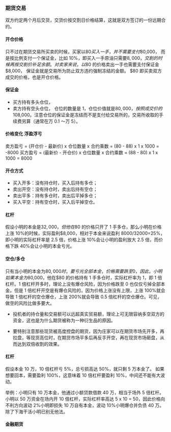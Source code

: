 ### 期货交易

双方约定两个月后交货，交货价按交割日价格结算，这就是双方签订的一份远期合约。

#### 开仓价格

只不过在期货交易所买卖的时候，买家以$80 买入一手，并不需要支付$80,000，
而是按比例支付一个保证金，比如 10%，即买入一手原油只需要$8,000，交割的时候再按交割价补足余额。对卖家来说，
以$80 的价格卖出一手也需要支付保证金$8,000，
保证金就是交易所为防止双方违约强制冻结的金额。
$80 即买卖双方成交的价格，也是开仓价格。

#### 保证金

- 买方持有多头仓位，
- 卖方持有空头仓位，
  仓位的数量是 1，仓位价值就是$80,000，按照成交价的 10%缴纳保证金，则该仓位需要冻结保证金$8,000。注意仓位的保证金是冻结而不是支付给交易所的，交易所收取的手续费另算（通常在万 0.1 ～万 5）。

#### 价格变化 浮盈浮亏

卖方盈亏 = (开仓价 - 最新价) x 仓位数量 x 合约乘数 = (80 - 88) x 1 x 1000 = -8000
买方盈亏 = (最新价 - 开仓价) x 仓位数量 x 合约乘数 = (88 - 80) x 1 x 1000 = 8000

#### 开仓方式

- 买入开多：没有持仓时，买入后持有多仓；
- 卖出开空：没有持仓时，卖出后持有空仓；
- 卖出平多：持有多仓时，卖出后平掉多仓；
- 买入平空：持有空仓时，买入后平掉空仓。

#### 杠杆

假设小明的本金是$32,000，但他在$80 的价格只开了 1 手多仓，那么小明在价格上涨 10%的时候，实际盈利$8,000，相对于本金来说盈利 8000/32000=25%，即小明的实际杠杆率是 2.5 倍，价格上涨 10%会让小明的盈利放大 2.5 倍，而价格下跌 40%会让小明的本金亏光。

#### 空仓/多仓

只有当小明的本金为$80,000 时，要亏光全部本金，价格需要跌至 0，因此，小明如果本金为$80,000，他在$80 的价格持有 1 手多仓时，实际杠杆率为 1，即 1 倍杠杆。1 倍杠杆开多时，理论上没有爆仓风险，因为价格跌至 0 也仅仅亏掉全部本金。但是 1 倍杠杆开空是有爆仓风险的，因为价格上涨没有上限，上涨 100%就会导致 1 倍杠杆的空仓爆仓，上涨 200%就会导致 0.5 倍杠杆的空仓爆仓。可见，做空的风险比做多要大。

- 投机者的持仓量和交易额可以远超真实贸易额，理论上可无限容纳多空双方的资金，这也是为什么期货被称为一种衍生品的原因。

- 要特别注意那些现货被高度控盘的期货，因为庄家可以在期货市场先开多，再拉盘，等现货高位时，在期货市场平多后再反手开空，再在现货市场砸盘，从而达到双倍收割的效果。

#### 杠杆

假设本金 10 万，10 倍杠杆亏 5%，总亏损高达 50%，就只剩 5 万本金了。
如果想要回本，需要盈利 100%，这意味着 10 倍杠杆要盈利 10%，中间还不能有大波动。

举例：小明只有 10 万本金，他通过小额贷款借款 40 万，相当于场外 5 倍杠杆。小明以 50 万资金在场内开 10 倍杠杆，实际杠杆率高达 5 x 10 = 50，因此价格向不利方向波动 2%小明即损失 10 万自有本金，波动 10%小明爆仓并负债 40 万。除了下海干活小明已别无他法。

#### 金融期货
